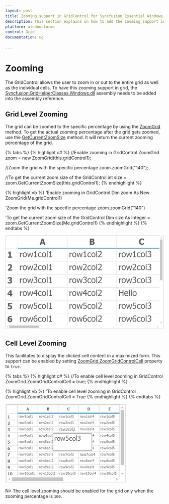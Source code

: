 ```yaml
---
layout: post
title: Zooming support in GridControl for Syncfusion Essential Windows Forms
description: This section explains on how to add the zooming support in GridControl
platform: windowsforms
control: Grid
documentation: ug

---
```

# Zooming 

The GridControl allows the user to zoom in or out to the entire grid as well as the individual cells. To have this zooming support in grid, the [Syncfusion.GridHelperClasses.Windows.dll](http://help.syncfusion.com/cr/cref_files/windowsforms/grid/webtoc.html) assembly needs to be added into the assembly reference.

## Grid Level Zooming

The grid can be zoomed to the specific percentage by using the [ZoomGrid](http://help.syncfusion.com/cr/cref_files/windowsforms/grid/Syncfusion.GridHelperClasses.Windows~Syncfusion.GridHelperClasses.ZoomGrid~zoomGrid.html#) method. To get the actual zooming percentage after the grid gets zoomed, use the [GetCurrentZoomSize](http://help.syncfusion.com/cr/cref_files/windowsforms/grid/Syncfusion.GridHelperClasses.Windows~Syncfusion.GridHelperClasses.ZoomGrid~GetCurrentZoomSize.html#) method.  It will return the current zooming percentage of the grid.

{% tabs %}
{% highlight c# %}
//Enable zooming in GridControl
ZoomGrid zoom = new ZoomGrid(this.gridControl1);

//Zoom the grid with the specific percentage
zoom.zoomGrid("140");

//To get the current zoom size of the GridControl
int size = zoom.GetCurrentZoomSize(this.gridControl1);
{% endhighlight %}

{% highlight vb %}
'Enable zooming in GridControl
Dim zoom As New ZoomGrid(Me.gridControl1)

'Zoom the grid with the specific percentage
zoom.zoomGrid("140")

'To get the current zoom size of the GridControl
Dim size As Integer = zoom.GetCurrentZoomSize(Me.gridControl1)
{% endhighlight %}
{% endtabs %}

![](CellGrid_Zooming_images/CellGrid_Zooming_img1.jpeg)


## Cell Level Zooming

This facilitates to display the clicked cell content in a maximized form. This support can be enabled by setting [ZoomGrid.ZoomGridControlCell](http://help.syncfusion.com/cr/cref_files/windowsforms/grid/Syncfusion.GridHelperClasses.Windows~Syncfusion.GridHelperClasses.ZoomGrid~ZoomGridControlCell.html#) property to `true`.

{% tabs %}
{% highlight c# %}
//To enable cell level zooming in GridControl
ZoomGrid.ZoomGridControlCell = true;
{% endhighlight %}

{% highlight vb %}
'To enable cell level zooming in GridControl
ZoomGrid.ZoomGridControlCell = True
{% endhighlight %}
{% endtabs %}

![](CellGrid_Zooming_images/CellGrid_Zooming_img2.jpeg)


N> The cell level zooming should be enabled for the grid only when the zooming percentage is `100`. 

